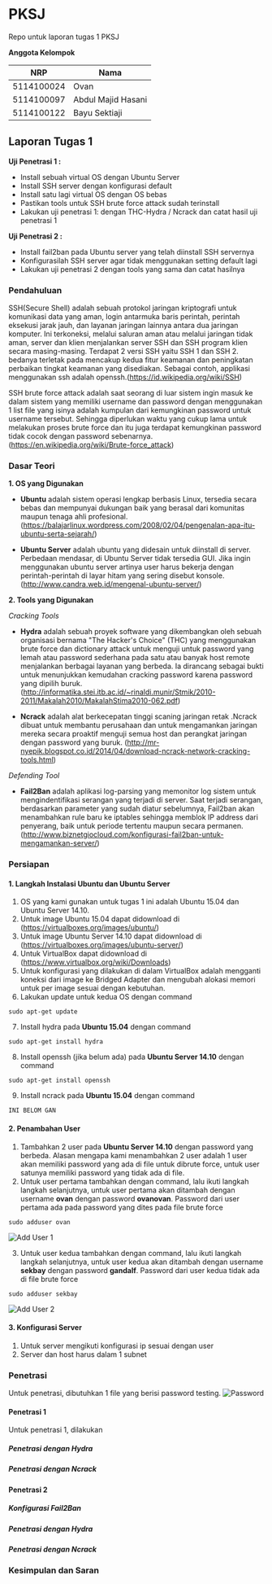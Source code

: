 # PKSJ
Repo untuk laporan tugas 1 PKSJ

**Anggota Kelompok**

| NRP         | Nama                     |
|-------------|--------------------------|
| 5114100024  | Ovan                     |
| 5114100097  | Abdul Majid Hasani       |
| 5114100122  | Bayu Sektiaji            |

## Laporan Tugas 1

**Uji Penetrasi 1 :**
* Install sebuah virtual OS dengan Ubuntu Server
* Install SSH server dengan konfigurasi default
* Install satu lagi virtual OS dengan OS bebas
* Pastikan tools untuk SSH brute force attack sudah terinstall
* Lakukan uji penetrasi 1: dengan THC-Hydra / Ncrack dan catat hasil uji penetrasi 1

**Uji Penetrasi 2 :**
* Install fail2ban pada Ubuntu server yang telah diinstall SSH servernya
* Konfigurasilah SSH server agar tidak menggunakan setting default lagi
* Lakukan uji penetrasi 2 dengan tools yang sama dan catat hasilnya

### Pendahuluan

SSH(Secure Shell) adalah  sebuah protokol jaringan kriptografi untuk komunikasi data yang aman, login antarmuka baris perintah, perintah eksekusi jarak jauh, dan layanan jaringan lainnya antara dua jaringan komputer. Ini terkoneksi, melalui saluran aman atau melalui jaringan tidak aman, server dan klien menjalankan server SSH dan SSH program klien secara masing-masing.
Terdapat 2 versi SSH yaitu SSH 1 dan SSH 2. bedanya terletak pada mencakup kedua fitur keamanan dan peningkatan perbaikan tingkat keamanan yang disediakan.
Sebagai contoh, applikasi menggunakan ssh adalah openssh.(https://id.wikipedia.org/wiki/SSH)

SSH brute force attack adalah saat seorang di luar sistem ingin masuk ke dalam sistem yang memiliki username dan password dengan menggunakan 1 list file yang isinya adalah kumpulan dari kemungkinan password untuk username tersebut. Sehingga diperlukan waktu yang cukup lama untuk melakukan proses brute force dan itu juga terdapat kemungkinan password tidak cocok dengan password sebenarnya. (https://en.wikipedia.org/wiki/Brute-force_attack)

### Dasar Teori

**1. OS yang Digunakan**
* **Ubuntu** adalah sistem operasi lengkap berbasis Linux, tersedia secara bebas dan mempunyai dukungan baik yang berasal dari komunitas maupun tenaga ahli profesional. (https://balajarlinux.wordpress.com/2008/02/04/pengenalan-apa-itu-ubuntu-serta-sejarah/)

* **Ubuntu Server** adalah ubuntu yang didesain untuk diinstall di server. Perbedaan mendasar, di Ubuntu Server tidak tersedia GUI. Jika ingin menggunakan ubuntu server artinya user harus bekerja dengan perintah-perintah di layar hitam yang sering disebut konsole. (http://www.candra.web.id/mengenal-ubuntu-server/)

**2. Tools yang Digunakan**

*Cracking Tools*
* **Hydra** adalah sebuah proyek software yang dikembangkan oleh sebuah organisasi bernama "The Hacker's Choice" (THC) yang menggunakan brute force dan dictionary attack untuk menguji untuk password yang lemah atau password sederhana pada satu atau banyak host remote menjalankan berbagai layanan yang berbeda. Ia dirancang sebagai bukti untuk menunjukkan kemudahan cracking password karena password yang dipilih buruk. (http://informatika.stei.itb.ac.id/~rinaldi.munir/Stmik/2010-2011/Makalah2010/MakalahStima2010-062.pdf)

* **Ncrack** adalah alat berkecepatan tinggi scaning jaringan retak .Ncrack dibuat untuk membantu perusahaan dan untuk mengamankan jaringan mereka secara proaktif menguji semua host dan perangkat jaringan dengan password yang buruk. (http://mr-nyepik.blogspot.co.id/2014/04/download-ncrack-network-cracking-tools.html)

*Defending Tool*
* **Fail2Ban** adalah aplikasi log-parsing yang memonitor log sistem untuk mengindentifikasi serangan yang terjadi di server. Saat terjadi serangan, berdasarkan parameter yang sudah diatur sebelumnya, Fail2ban akan menambahkan rule baru ke iptables sehingga memblok IP address dari penyerang, baik untuk periode tertentu maupun secara permanen. (http://www.biznetgiocloud.com/konfigurasi-fail2ban-untuk-mengamankan-server/)

### Persiapan

#### 1. Langkah Instalasi Ubuntu dan Ubuntu Server
1. OS yang kami gunakan untuk tugas 1 ini adalah Ubuntu 15.04 dan Ubuntu Server 14.10.
2. Untuk image Ubuntu 15.04 dapat didownload di (https://virtualboxes.org/images/ubuntu/)
3. Untuk image Ubuntu  Server 14.10 dapat didownload di (https://virtualboxes.org/images/ubuntu-server/)
4. Untuk VirtualBox dapat didownload di (https://www.virtualbox.org/wiki/Downloads)
5. Untuk konfigurasi yang dilakukan di dalam VirtualBox adalah mengganti koneksi dari image ke Bridged  Adapter dan mengubah alokasi memori untuk per image sesuai dengan kebutuhan.
6. Lakukan update untuk kedua OS dengan command
```
sudo apt-get update
```
7. Install hydra pada **Ubuntu 15.04** dengan command
```
sudo apt-get install hydra
```
8. Install openssh (jika belum ada) pada **Ubuntu Server 14.10** dengan command
```
sudo apt-get install openssh
```
9. Install ncrack pada **Ubuntu 15.04** dengan command
```
INI BELOM GAN
```
#### 2. Penambahan User
1. Tambahkan 2 user pada **Ubuntu Server 14.10** dengan password yang berbeda. Alasan mengapa kami menambahkan 2 user adalah 1 user akan memiliki password yang ada di file untuk dibrute force, untuk user satunya memiliki password yang tidak ada di file.
2. Untuk user pertama tambahkan dengan command, lalu ikuti langkah langkah selanjutnya, untuk user pertama akan ditambah dengan username **ovan** dengan password **ovanovan**. Password dari user pertama ada pada password yang dites pada file brute force
```
sudo adduser ovan
```
![Add User 1](Penambahan_User/adduser_ovan.png)


3. Untuk user kedua tambahkan dengan command, lalu ikuti langkah langkah selanjutnya, untuk user kedua akan ditambah dengan username **sekbay** dengan password **gandalf**. Password dari user kedua tidak ada di file brute force
```
sudo adduser sekbay
```
![Add User 2](Penambahan_User/adduser_sekbay.png)

#### 3. Konfigurasi Server
1. Untuk server mengikuti konfigurasi ip sesuai dengan user
2. Server dan host harus dalam 1 subnet

### Penetrasi
Untuk penetrasi, dibutuhkan 1 file yang berisi password testing.
![Password](Password/password.png)
#### Penetrasi 1
Untuk penetrasi 1, dilakukan

##### Penetrasi dengan Hydra
##### Penetrasi dengan Ncrack

#### Penetrasi 2

##### Konfigurasi Fail2Ban
##### Penetrasi dengan Hydra
##### Penetrasi dengan Ncrack

### Kesimpulan dan Saran





